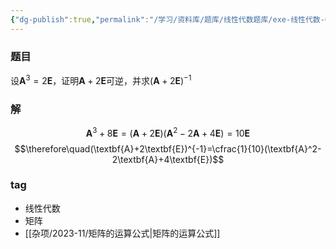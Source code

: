 ```yaml
---
{"dg-publish":true,"permalink":"/学习/资料库/题库/线性代数题库/exe-线性代数-00000020/","dgPassFrontmatter":true}
---
```


### 题目
设$\textbf{A}^3=2\textbf{E}$，证明$\textbf{A}+2\textbf{E}$可逆，并求$(\textbf{A}+2\textbf{E})^{-1}$
### 解
$$\textbf{A}^3+8\textbf{E}=(\textbf{A}+2\textbf{E})(\textbf{A}^2-2\textbf{A}+4\textbf{E})=10\textbf{E}$$
$$\therefore\quad(\textbf{A}+2\textbf{E})^{-1}=\cfrac{1}{10}(\textbf{A}^2-2\textbf{A}+4\textbf{E})$$
### tag
- 线性代数
- 矩阵
- [[杂项/2023-11/矩阵的运算公式\|矩阵的运算公式]]